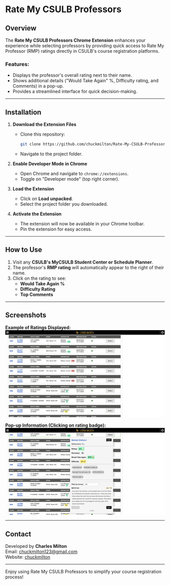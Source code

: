# Rate My CSULB Professors

## Overview
The **Rate My CSULB Professors Chrome Extension** enhances your experience while selecting professors by providing quick access to Rate My Professor (RMP) ratings directly in CSULB's course registration platforms.

### Features:
- Displays the professor's overall rating next to their name.
- Shows additional details ("Would Take Again" %, Difficulty rating, and Comments) in a pop-up.
- Provides a streamlined interface for quick decision-making.

---

## Installation

1. **Download the Extension Files**
   - Clone this repository:
     ```bash
     git clone https://github.com/chuckmilton/Rate-My-CSULB-Professors.git
     ```
   - Navigate to the project folder.

2. **Enable Developer Mode in Chrome**
   - Open Chrome and navigate to `chrome://extensions`.
   - Toggle on "Developer mode" (top right corner).

3. **Load the Extension**
   - Click on **Load unpacked**.
   - Select the project folder you downloaded.

4. **Activate the Extension**
   - The extension will now be available in your Chrome toolbar.
   - Pin the extension for easy access.

---

## How to Use

1. Visit any **CSULB's MyCSULB Student Center or Schedule Planner**.
2. The professor's **RMP rating** will automatically appear to the right of their name.
3. Click on the rating to see:
   - **Would Take Again %**
   - **Difficulty Rating**
   - **Top Comments**

---

## Screenshots

**Example of Ratings Displayed:**
![Screenshot 1](screenshots/rating-display.png)

**Pop-up Information (Clicking on rating badge):**
![Screenshot 2](screenshots/popup-info.png)

---

## Contact
Developed by **Charles Milton**  
Email: [chuckmilton123@gmail.com](mailto:charlesmiltoncs@gmail.com)  
Website: [chuckmilton](https://chuckmilton.com/)

---

Enjoy using Rate My CSULB Professors to simplify your course registration process!
